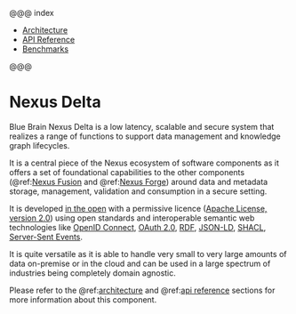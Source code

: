 @@@ index

- [Architecture](architecture.md)
- [API Reference](api/current/index.md)
- [Benchmarks](benchmarks.md)

@@@

# Nexus Delta

Blue Brain Nexus Delta is a low latency, scalable and secure system that realizes a range of functions to support
data management and knowledge graph lifecycles.

It is a central piece of the Nexus ecosystem of software components as it offers a set of foundational capabilities to
the other components (@ref:[Nexus Fusion] and @ref:[Nexus Forge]) around data and
metadata storage, management, validation and consumption in a secure setting.

It is developed [in the open] with a permissive licence ([Apache License, version 2.0]) using open standards and
interoperable semantic web technologies like [OpenID Connect], [OAuth 2.0], [RDF], [JSON-LD], [SHACL],
[Server-Sent Events].

It is quite versatile as it is able to handle very small to very large amounts of data on-premise or in the cloud and
can be used in a large spectrum of industries being completely domain agnostic.

Please refer to the @ref:[architecture] and @ref:[api reference] sections for more information about this component.


[Nexus Fusion]: ../fusion/index.md
[Nexus Forge]: ../forge.md
[architecture]: ./architecture.md
[api reference]: ./api/current/index.md
[in the open]: https://github.com/BlueBrain/nexus
[Apache License, version 2.0]: https://www.apache.org/licenses/LICENSE-2.0
[OpenID Connect]: https://openid.net/connect/
[OAuth 2.0]: https://tools.ietf.org/html/rfc6749
[RDF]: https://www.w3.org/RDF/
[JSON-LD]: https://www.w3.org/TR/json-ld11/
[SHACL]: https://www.w3.org/TR/shacl/
[Server-Sent Events]: https://www.w3.org/TR/eventsource/
